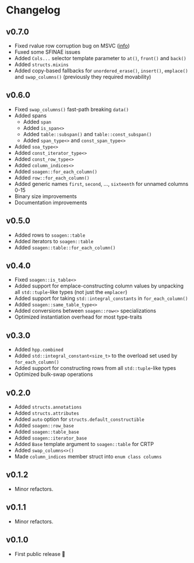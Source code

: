 # Changelog

## v0.7.0

-   Fixed rvalue row corruption bug on MSVC ([info](https://developercommunity.visualstudio.com/t/C:-Corrupt-references-when-creating-a/10446877))
-   Fuxed some SFINAE issues
-   Added `Cols...` selector template parameter to `at()`, `front()` and `back()`
-   Added `structs.mixins`
-   Added copy-based fallbacks for `unordered_erase()`, `insert()`, `emplace()` and `swap_columns()` (previously they required movability)

## v0.6.0

-   Fixed `swap_columns()` fast-path breaking `data()`
-   Added spans
    -   Added `span`
    -   Added `is_span<>`
    -   Added `table::subspan()` and `table::const_subspan()`
    -   Added `span_type<>` and `const_span_type<>`
-   Added `soa_type<>`
-   Added `const_iterator_type<>`
-   Added `const_row_type<>`
-   Added `column_indices<>`
-   Added `soagen::for_each_column()`
-   Added `row::for_each_column()`
-   Added generic names `first`, `second`, ..., `sixteenth` for unnamed columns 0-15
-   Binary size improvements
-   Documentation improvements

## v0.5.0

-   Added rows to `soagen::table`
-   Added iterators to `soagen::table`
-   Added `soagen::table::for_each_column()`

## v0.4.0

-   Fixed `soagen::is_table<>`
-   Added support for emplace-constructing column values by unpacking all `std::tuple`-like types (not just the `emplacer`)
-   Added support for taking `std::integral_constants` in `for_each_column()`
-   Added `soagen::same_table_type<>`
-   Added conversions between `soagen::row<>` specializations
-   Optimized instantiation overhead for most type-traits

## v0.3.0

-   Added `hpp.combined`
-   Added `std::integral_constant<size_t>` to the overload set used by `for_each_column()`
-   Added support for constructing rows from all `std::tuple`-like types
-   Optimized bulk-swap operations

## v0.2.0

-   Added `structs.annotations`
-   Added `structs.attributes`
-   Added `auto` option for `structs.default_constructible`
-   Added `soagen::row_base`
-   Added `soagen::table_base`
-   Added `soagen::iterator_base`
-   Added `Base` template argument to `soagen::table` for CRTP
-   Added `swap_columns<>()`
-   Made `column_indices` member struct into `enum class columns`

## v0.1.2

-   Minor refactors.

## v0.1.1

-   Minor refactors.

## v0.1.0

-   First public release 🎉&#xFE0F;
